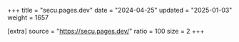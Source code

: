 +++
title = "secu.pages.dev"
date = "2024-04-25"
updated = "2025-01-03"
weight = 1657

[extra]
source = "https://secu.pages.dev/"
ratio = 100
size = 2
+++
